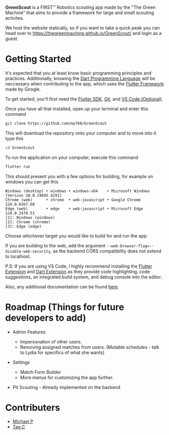 
**GreenScout** is a FIRST™ Robotics scouting app made by the "The Green Machine" that aims to provide a framework for large and small scouting activites. 

We host the website statically, so if you want to take a quick peak you can head over to https://thegreenmachine.github.io/GreenScout/ and login as a guest.

# Getting Started

It's expected that you at least know basic programming principles and practices. Additionally, knowing the [Dart Programming Language](https://dart.dev/guides) will be neccessary when contributing to the app, which uses the [Flutter Framework](https://flutter.dev/) made by Google.

To get started, you'll first need the [Flutter SDK](https://docs.flutter.dev/get-started/install), [Git](https://git-scm.com/downloads), and [VS Code (Optional)](https://code.visualstudio.com/Download).

Once you have all that installed, open up your terminal and enter this command
```bash
git clone https://github.com/mp768/GreenScout
```

This will download the repository onto your computer and to move into it type this
```bash
cd GreenScout
```

To run the application on your computer, execute this command
```bash
flutter run
```

This should present you with a few options for building, for example on windows you can get this
```
Windows (desktop) • windows • windows-x64    • Microsoft Windows [Version 10.0.19045.4291]
Chrome (web)      • chrome  • web-javascript • Google Chrome 124.0.6367.60
Edge (web)        • edge    • web-javascript • Microsoft Edge 124.0.2478.51
[1]: Windows (windows)
[2]: Chrome (chrome)
[3]: Edge (edge)
```

Choose whichever target you would like to build for and run the app.

If you are building to the web, add the argument `--web-browser-flag=--disable-web-security`, as the backend CORS compatibility does not extend to localhost.

P.S: If you are using VS Code, I highly recommend installing the [Flutter Extension](https://marketplace.visualstudio.com/items?itemName=Dart-Code.flutter) and [Dart Extension](https://marketplace.visualstudio.com/items?itemName=Dart-Code.dart-code) as they provide code highlighting, code suggestions, an integrated build system, and debug console into the editor.

Also, any additional documentation can be found [here](./docs/).


# Roadmap (Things for future developers to add)
  * Admin Features
    * Impersonation of other users.
    * Removing assigned matches from users. (Mutable schedules - talk to Lydia for specifics of what she wants)

  * Settings
    * Match Form Builder 
    * More menus for customizing the app further.
  
  * Pit Scouting - Already implemented on the backend

# Contributers

- [Michael P](https://github.com/mp768)
- [Tag C](https://github.com/TagCiccone)